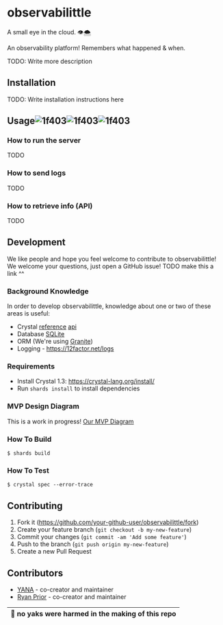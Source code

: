 # observabilittle

A small eye in the cloud. 👁️🌨️

An observability platform! Remembers what happened & when.

TODO: Write more description


## Installation

TODO: Write installation instructions here

## Usage![1f403](https://user-images.githubusercontent.com/30638175/151477976-e42809fd-a4a1-4eae-9b72-26175e007b50.png)![1f403](https://user-images.githubusercontent.com/30638175/151477980-34e4babc-f7b8-4879-824a-a1d71eb93fd9.png)![1f403](https://user-images.githubusercontent.com/30638175/151477982-314dfd85-8723-44fb-a99d-504889ad009c.png)




### How to run the server
TODO
### How to send logs
TODO
### How to retrieve info (API)
TODO

## Development

We like people and hope you feel welcome to contribute to observabilittle!
We welcome your questions, just open a GitHub issue!
                       TODO make this a link ^^

### Background Knowledge
In order to develop observabilittle, knowledge about one or two of these areas is useful:
- Crystal
  [reference](https://crystal-lang.org/reference/1.3/)
  [api](https://crystal-lang.org/api/1.3.2/)
- Database [SQLite](https://sqlite.org/index.html)
- ORM (We're using [Granite](https://github.com/amberframework/granite))
- Logging - https://12factor.net/logs

### Requirements
- Install Crystal 1.3: https://crystal-lang.org/install/
- Run `shards install` to install dependencies

### MVP Design Diagram
This is a work in progress!  [Our MVP Diagram](docs/observabilittle_mvp.svg)


### How To Build

```
$ shards build
```

### How To Test

```
$ crystal spec --error-trace
```

## Contributing

1. Fork it (<https://github.com/your-github-user/observabilittle/fork>)
2. Create your feature branch (`git checkout -b my-new-feature`)
3. Commit your changes (`git commit -am 'Add some feature'`)
4. Push to the branch (`git push origin my-new-feature`)
5. Create a new Pull Request

## Contributors

- [YANA](https://github.com/where-is-x) - co-creator and maintainer
- [Ryan Prior](https://github.com/ryanprior) - co-creator and maintainer

| 🐃 no yaks were harmed in the making of this repo | 
|------------------------------------------------|
